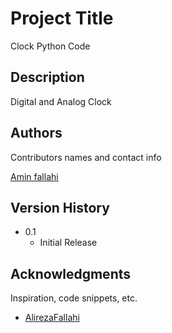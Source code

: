 # Project Title

Clock Python Code

## Description

Digital and Analog Clock

## Authors

Contributors names and contact info
  
[Amin fallahi](aminfallahi87@gmail.com)

## Version History

* 0.1
    * Initial Release

## Acknowledgments

Inspiration, code snippets, etc.
* [AlirezaFallahi](https://github.com/miralirezafallahi)